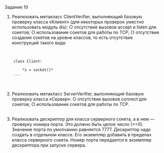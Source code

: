 Задание 10
1. Реализовать метакласс ClientVerifier, выполняющий базовую проверку класса «Клиент» (для
некоторых проверок уместно использовать модуль dis):
○ отсутствие вызовов accept и listen для сокетов;
○ использование сокетов для работы по TCP;
○ отсутствие создания сокетов на уровне классов, то есть отсутствие конструкций такого
вида:
<br />
<code>
    class Client:<br>
        *s = socket()*
    ...
</code>
<br /><br />

2. Реализовать метакласс ServerVerifier, выполняющий базовую проверку класса «Сервер»:
○ отсутствие вызовов connect для сокетов;
○ использование сокетов для работы по TCP.
<br /><br />

3. Реализовать дескриптор для класса серверного сокета, а в нем — проверку номера порта. Это
должно быть целое число (>=0). Значение порта по умолчанию равняется 7777. Дескриптор
надо создать в отдельном классе. Его экземпляр добавить в пределах класса серверного
сокета. Номер порта передается в экземпляр дескриптора при запуске сервера.